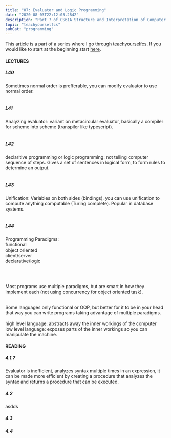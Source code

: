 ```yaml
---
title: "07: Evaluator and Logic Programming"
date: "2020-08-03T22:12:03.284Z"
description: "Part 7 of CS61A Structure and Interpretation of Computer Programs"
topic: "teachyourselfcs"
subCat: "programming"
---
```


This article is a part of a series where I go through [teachyourselfcs](https://teachyourselfcs.com/).
If you would like to start at the beginning start [here](https://bpp.dev/articles/teachyourselfcs/programming/00-getting-started/).

#### LECTURES

##### L40

Sometimes normal order is prefferable, you can modify evaluator to use normal order.
<br>
<br>

##### L41

Analyzing evaluator: variant on metacircular evaluator, basically a compiler for scheme into scheme (transpiler like typescript).
<br>
<br>

##### L42

declaritive programming or logic programming: not telling computer sequence of steps. Gives a set of sentences in logical form, to form rules to determine an output.
<br>
<br>

##### L43

Unification: Variables on both sides (bindings), you can use unification to compute anything computable (Turing complete). Popular in database systems.
<br>
<br>

##### L44

Programming Paradigms:
<br>
functional
<br>
object oriented
<br>
client/server
<br>
declarative/logic

<br>
<br>

Most programs use multiple paradigms, but are smart in how they implement each (not using concurrency for object oriented task).
<br>
<br>

Some languages only functional or OOP, but better for it to be in your head that way you can write programs taking advantage of multiple paradigms.
<br>
<br>
high level language: abstracts away the inner workings of the computer
<br>
low level language: exposes parts of the inner workings so you can manipulate the machine.

#### READING

##### 4.1.7

Evaluator is inefficient, analyzes syntax multiple times in an expression, it can be made more efficient by creating a procedure that analyzes the syntax and returns a procedure that can be executed.

##### 4.2

asdds

##### 4.3

##### 4.4
